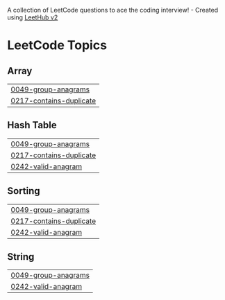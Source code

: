 A collection of LeetCode questions to ace the coding interview! - Created using [LeetHub v2](https://github.com/arunbhardwaj/LeetHub-2.0)
<!---LeetCode Topics Start-->
# LeetCode Topics
## Array
|  |
| ------- |
| [0049-group-anagrams](https://github.com/JD1304/DSA/tree/master/0049-group-anagrams) |
| [0217-contains-duplicate](https://github.com/JD1304/DSA/tree/master/0217-contains-duplicate) |
## Hash Table
|  |
| ------- |
| [0049-group-anagrams](https://github.com/JD1304/DSA/tree/master/0049-group-anagrams) |
| [0217-contains-duplicate](https://github.com/JD1304/DSA/tree/master/0217-contains-duplicate) |
| [0242-valid-anagram](https://github.com/JD1304/DSA/tree/master/0242-valid-anagram) |
## Sorting
|  |
| ------- |
| [0049-group-anagrams](https://github.com/JD1304/DSA/tree/master/0049-group-anagrams) |
| [0217-contains-duplicate](https://github.com/JD1304/DSA/tree/master/0217-contains-duplicate) |
| [0242-valid-anagram](https://github.com/JD1304/DSA/tree/master/0242-valid-anagram) |
## String
|  |
| ------- |
| [0049-group-anagrams](https://github.com/JD1304/DSA/tree/master/0049-group-anagrams) |
| [0242-valid-anagram](https://github.com/JD1304/DSA/tree/master/0242-valid-anagram) |
<!---LeetCode Topics End-->